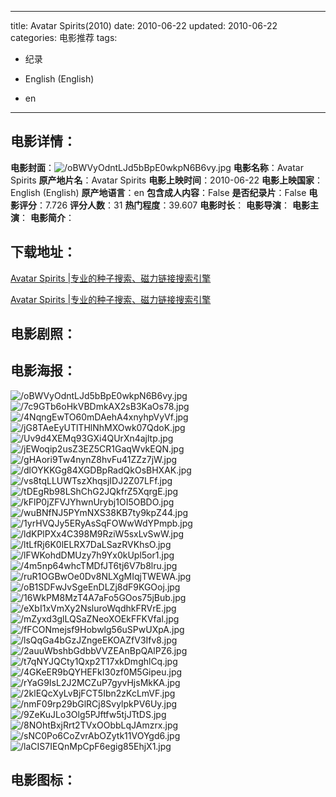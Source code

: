 
---
title: Avatar Spirits(2010)
date: 2010-06-22
updated: 2010-06-22
categories: 电影推荐
tags:
- 纪录

- English (English)
- en
---


> 

## **电影详情**：

**电影封面**：<img src="https://image.tmdb.org/t/p/w200/oBWVyOdntLJd5bBpE0wkpN6B6vy.jpg" alt="/oBWVyOdntLJd5bBpE0wkpN6B6vy.jpg" title="/oBWVyOdntLJd5bBpE0wkpN6B6vy.jpg">
**电影名称**：Avatar Spirits
**原产地片名**：Avatar Spirits
**电影上映时间**：2010-06-22
**电影上映国家**：English (English)
**原产地语言**：en
**包含成人内容**：False
**是否纪录片**：False
**电影评分**：7.726
**评分人数**：31
**热门程度**：39.607
**电影时长**：
**电影导演**：
**电影主演**：
**电影简介**：

## **下载地址**：
[Avatar Spirits |专业的种子搜索、磁力链接搜索引擎](https://movie.amd794.com:2083/?search=Avatar%20Spirits&ordering=&mode=match_phrase&page_size=10&page=1)

[Avatar Spirits |专业的种子搜索、磁力链接搜索引擎](https://movie.amd794.com:2083/?search=Avatar%20Spirits&ordering=&mode=match_phrase&page_size=10&page=1)
 

## **电影剧照**：


## **电影海报**：
<img src="https://image.tmdb.org/t/p/original/oBWVyOdntLJd5bBpE0wkpN6B6vy.jpg" alt="/oBWVyOdntLJd5bBpE0wkpN6B6vy.jpg" title="/oBWVyOdntLJd5bBpE0wkpN6B6vy.jpg"><img src="https://image.tmdb.org/t/p/original/7c9GTb6oHkVBDmkAX2sB3KaOs78.jpg" alt="/7c9GTb6oHkVBDmkAX2sB3KaOs78.jpg" title="/7c9GTb6oHkVBDmkAX2sB3KaOs78.jpg"><img src="https://image.tmdb.org/t/p/original/4NqngEwTO60mDAehA4xnyhpVyVf.jpg" alt="/4NqngEwTO60mDAehA4xnyhpVyVf.jpg" title="/4NqngEwTO60mDAehA4xnyhpVyVf.jpg"><img src="https://image.tmdb.org/t/p/original/jG8TAeEyUTlTHlNhMXOwk07QdoK.jpg" alt="/jG8TAeEyUTlTHlNhMXOwk07QdoK.jpg" title="/jG8TAeEyUTlTHlNhMXOwk07QdoK.jpg"><img src="https://image.tmdb.org/t/p/original/Uv9d4XEMq93GXi4QUrXn4ajltp.jpg" alt="/Uv9d4XEMq93GXi4QUrXn4ajltp.jpg" title="/Uv9d4XEMq93GXi4QUrXn4ajltp.jpg"><img src="https://image.tmdb.org/t/p/original/jEWoqip2usZ3EZ5CR1GaqWvkEQN.jpg" alt="/jEWoqip2usZ3EZ5CR1GaqWvkEQN.jpg" title="/jEWoqip2usZ3EZ5CR1GaqWvkEQN.jpg"><img src="https://image.tmdb.org/t/p/original/gHAori9Tw4nynZ8hvFu41ZZz7jW.jpg" alt="/gHAori9Tw4nynZ8hvFu41ZZz7jW.jpg" title="/gHAori9Tw4nynZ8hvFu41ZZz7jW.jpg"><img src="https://image.tmdb.org/t/p/original/dlOYKKGg84XGDBpRadQkOsBHXAK.jpg" alt="/dlOYKKGg84XGDBpRadQkOsBHXAK.jpg" title="/dlOYKKGg84XGDBpRadQkOsBHXAK.jpg"><img src="https://image.tmdb.org/t/p/original/vs8tqLLUWTszXhqsjIDJ2Z07LFf.jpg" alt="/vs8tqLLUWTszXhqsjIDJ2Z07LFf.jpg" title="/vs8tqLLUWTszXhqsjIDJ2Z07LFf.jpg"><img src="https://image.tmdb.org/t/p/original/tDEgRb98LShChG2JQkfrZ5XqrgE.jpg" alt="/tDEgRb98LShChG2JQkfrZ5XqrgE.jpg" title="/tDEgRb98LShChG2JQkfrZ5XqrgE.jpg"><img src="https://image.tmdb.org/t/p/original/kFlP0jZFVJYhwnUrybj1OI5OBDO.jpg" alt="/kFlP0jZFVJYhwnUrybj1OI5OBDO.jpg" title="/kFlP0jZFVJYhwnUrybj1OI5OBDO.jpg"><img src="https://image.tmdb.org/t/p/original/wuBNfNJ5PYmNXS38KB7ty9kpZ44.jpg" alt="/wuBNfNJ5PYmNXS38KB7ty9kpZ44.jpg" title="/wuBNfNJ5PYmNXS38KB7ty9kpZ44.jpg"><img src="https://image.tmdb.org/t/p/original/1yrHVQJy5ERyAsSqFOWwWdYPmpb.jpg" alt="/1yrHVQJy5ERyAsSqFOWwWdYPmpb.jpg" title="/1yrHVQJy5ERyAsSqFOWwWdYPmpb.jpg"><img src="https://image.tmdb.org/t/p/original/ldKPlPXx4C398M9RziW5sxLvSwW.jpg" alt="/ldKPlPXx4C398M9RziW5sxLvSwW.jpg" title="/ldKPlPXx4C398M9RziW5sxLvSwW.jpg"><img src="https://image.tmdb.org/t/p/original/ltLfRj6K0lELRX7DaLSazRVKhsO.jpg" alt="/ltLfRj6K0lELRX7DaLSazRVKhsO.jpg" title="/ltLfRj6K0lELRX7DaLSazRVKhsO.jpg"><img src="https://image.tmdb.org/t/p/original/lFWKohdDMUzy7h9Yx0kUpl5or1.jpg" alt="/lFWKohdDMUzy7h9Yx0kUpl5or1.jpg" title="/lFWKohdDMUzy7h9Yx0kUpl5or1.jpg"><img src="https://image.tmdb.org/t/p/original/4m5np64whcTMDfJT6tj6V7b8lru.jpg" alt="/4m5np64whcTMDfJT6tj6V7b8lru.jpg" title="/4m5np64whcTMDfJT6tj6V7b8lru.jpg"><img src="https://image.tmdb.org/t/p/original/ruR1OGBwOe0Dv8NLXgMIqjTWEWA.jpg" alt="/ruR1OGBwOe0Dv8NLXgMIqjTWEWA.jpg" title="/ruR1OGBwOe0Dv8NLXgMIqjTWEWA.jpg"><img src="https://image.tmdb.org/t/p/original/oB1SDFwJvSgeEnDLZj8dF9KGOoj.jpg" alt="/oB1SDFwJvSgeEnDLZj8dF9KGOoj.jpg" title="/oB1SDFwJvSgeEnDLZj8dF9KGOoj.jpg"><img src="https://image.tmdb.org/t/p/original/16WkPM8MzT4A7aFo5GOos75jBub.jpg" alt="/16WkPM8MzT4A7aFo5GOos75jBub.jpg" title="/16WkPM8MzT4A7aFo5GOos75jBub.jpg"><img src="https://image.tmdb.org/t/p/original/eXbI1xVmXy2NsluroWqdhkFRVrE.jpg" alt="/eXbI1xVmXy2NsluroWqdhkFRVrE.jpg" title="/eXbI1xVmXy2NsluroWqdhkFRVrE.jpg"><img src="https://image.tmdb.org/t/p/original/mZyxd3glLQSaZNeoXOEkFFKVfal.jpg" alt="/mZyxd3glLQSaZNeoXOEkFFKVfal.jpg" title="/mZyxd3glLQSaZNeoXOEkFFKVfal.jpg"><img src="https://image.tmdb.org/t/p/original/fFCONmejsf9Hobwlg56uSPwUXpA.jpg" alt="/fFCONmejsf9Hobwlg56uSPwUXpA.jpg" title="/fFCONmejsf9Hobwlg56uSPwUXpA.jpg"><img src="https://image.tmdb.org/t/p/original/lsQqGa4bGzJZngeEKOAZfV3Ifv8.jpg" alt="/lsQqGa4bGzJZngeEKOAZfV3Ifv8.jpg" title="/lsQqGa4bGzJZngeEKOAZfV3Ifv8.jpg"><img src="https://image.tmdb.org/t/p/original/2auuWbshbGdbbVVZEAnBpQAlPZ6.jpg" alt="/2auuWbshbGdbbVVZEAnBpQAlPZ6.jpg" title="/2auuWbshbGdbbVVZEAnBpQAlPZ6.jpg"><img src="https://image.tmdb.org/t/p/original/t7qNYJQCty1Qxp2T17xkDmghlCq.jpg" alt="/t7qNYJQCty1Qxp2T17xkDmghlCq.jpg" title="/t7qNYJQCty1Qxp2T17xkDmghlCq.jpg"><img src="https://image.tmdb.org/t/p/original/4GKeER9bQYHEFkI30zf0M5Gipeu.jpg" alt="/4GKeER9bQYHEFkI30zf0M5Gipeu.jpg" title="/4GKeER9bQYHEFkI30zf0M5Gipeu.jpg"><img src="https://image.tmdb.org/t/p/original/rYaG9IsL2J2MCZuP7gyvHjsMkKA.jpg" alt="/rYaG9IsL2J2MCZuP7gyvHjsMkKA.jpg" title="/rYaG9IsL2J2MCZuP7gyvHjsMkKA.jpg"><img src="https://image.tmdb.org/t/p/original/2klEQcXyLvBjFCT5Ibn2zKcLmVF.jpg" alt="/2klEQcXyLvBjFCT5Ibn2zKcLmVF.jpg" title="/2klEQcXyLvBjFCT5Ibn2zKcLmVF.jpg"><img src="https://image.tmdb.org/t/p/original/nmF09rp29bGlRCj8SvylpkPV6Uy.jpg" alt="/nmF09rp29bGlRCj8SvylpkPV6Uy.jpg" title="/nmF09rp29bGlRCj8SvylpkPV6Uy.jpg"><img src="https://image.tmdb.org/t/p/original/9ZeKuJLo3Olg5PJftfw5tjJTtDS.jpg" alt="/9ZeKuJLo3Olg5PJftfw5tjJTtDS.jpg" title="/9ZeKuJLo3Olg5PJftfw5tjJTtDS.jpg"><img src="https://image.tmdb.org/t/p/original/8NOhtBxjRrt2TVxOObbLqJAmzrx.jpg" alt="/8NOhtBxjRrt2TVxOObbLqJAmzrx.jpg" title="/8NOhtBxjRrt2TVxOObbLqJAmzrx.jpg"><img src="https://image.tmdb.org/t/p/original/sNC0Po6CoZvrAbOZytk11VOYgd6.jpg" alt="/sNC0Po6CoZvrAbOZytk11VOYgd6.jpg" title="/sNC0Po6CoZvrAbOZytk11VOYgd6.jpg"><img src="https://image.tmdb.org/t/p/original/laCIS7IEQnMpCpF6egig85EhjX1.jpg" alt="/laCIS7IEQnMpCpF6egig85EhjX1.jpg" title="/laCIS7IEQnMpCpF6egig85EhjX1.jpg">

## **电影图标**：


